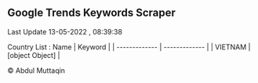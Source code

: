

## Google Trends Keywords Scraper 
 
Last Update 13-05-2022 , 08:39:38

Country List :
 Name  | Keyword |
| ------------- | ------------- |
| VIETNAM | [object Object] |



© Abdul Muttaqin 
